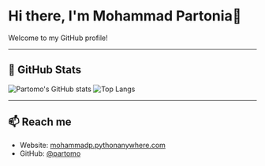 # Hi there, I'm Mohammad Partonia👋

Welcome to my GitHub profile!

---

## 🚀 GitHub Stats

![Partomo's GitHub stats](https://github-readme-stats.vercel.app/api?username=partomo&show_icons=true&theme=radical)
![Top Langs](https://github-readme-stats.vercel.app/api/top-langs/?username=partomo&layout=compact&theme=radical)

---


## 📫 Reach me
- Website: [mohammadp.pythonanywhere.com](https://mohammadp.pythonanywhere.com)
- GitHub: [@partomo](https://github.com/partomo)

